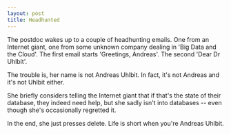 ```yaml
---
layout: post
title: Headhunted
---
```


The postdoc wakes up to a couple of headhunting emails. One from an Internet giant, one from some unknown company dealing in 'Big Data and the Cloud'. The first email starts 'Greetings, Andreas'. The second 'Dear Dr Uhlbit'. 

The trouble is, her name is not Andreas Uhlbit. In fact, it's not Andreas and it's not Uhlbit either.

She briefly considers telling the Internet giant that if that's the state of their database, they indeed need help, but she sadly isn't into databases -- even though she's occasionally regretted it.

In the end, she just presses delete. Life is short when you're Andreas Uhlbit.
